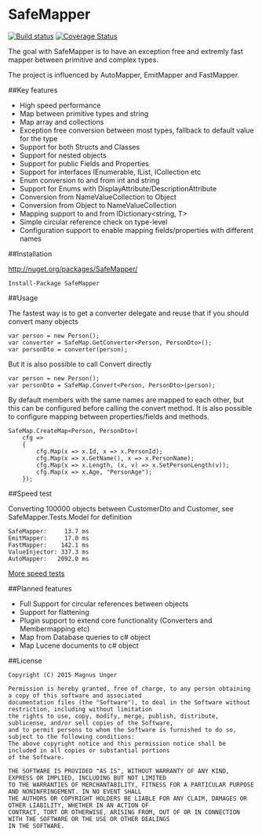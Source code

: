 SafeMapper
=============

[![Build status](https://ci.appveyor.com/api/projects/status/skkynthpqot0bmo4?svg=true)](https://ci.appveyor.com/project/unger/safemapper) [![Coverage Status](https://coveralls.io/repos/unger/SafeMapper/badge.svg)](https://coveralls.io/r/unger/SafeMapper)

The goal with SafeMapper is to have an exception free and extremly fast mapper between primitive and complex types.

The project is influenced by AutoMapper, EmitMapper and FastMapper.

##Key features

- High speed performance
- Map between primitive types and string
- Map array and collections
- Exception free conversion between most types, fallback to default value for the type
- Support for both Structs and Classes
- Support for nested objects
- Support for public Fields and Properties
- Support for interfaces IEnumerable<T>, IList<T>, ICollection<T> etc
- Enum conversion to and from int and string
- Support for Enums with DisplayAttribute/DescriptionAttribute
- Conversion from NameValueCollection to Object
- Conversion from Object to NameValueCollection
- Mapping support to and from IDictionary&lt;string, T&gt;
- Simple circular reference check on type-level
- Configuration support to enable mapping fields/properties with different names

##Installation

http://nuget.org/packages/SafeMapper/

    Install-Package SafeMapper

##Usage

The fastest way is to get a converter delegate and reuse that if you should convert many objects

    var person = new Person();
    var converter = SafeMap.GetConverter<Person, PersonDto>();
    var personDto = converter(person);

But it is also possible to call Convert directly 

    var person = new Person();
    var personDto = SafeMap.Convert<Person, PersonDto>(person);

By default members with the same names are mapped to each other, but this can be configured before calling the convert method. It is also possible to configure mapping between properties/fields and methods.

    SafeMap.CreateMap<Person, PersonDto>(
        cfg =>
        {
            cfg.Map(x => x.Id, x => x.PersonId);
            cfg.Map(x => x.GetName(), x => x.PersonName);
            cfg.Map(x => x.Length, (x, v) => x.SetPersonLength(v));
            cfg.Map(x => x.Age, "PersonAge");
        });

##Speed test

Converting 100000 objects between CustomerDto and Customer, see SafeMapper.Tests.Model for definition

    SafeMapper:     13.7 ms
    EmitMapper:     17.0 ms
    FastMapper:    142.1 ms
    ValueInjector: 337.3 ms
    AutoMapper:   2092.0 ms

[More speed tests](SPEEDTESTS.md)

##Planned features

- Full Support for circular references between objects
- Support for flattening
- Plugin support to extend core functionality (Converters and Membermapping etc)
- Map from Database queries to c# object
- Map Lucene documents to c# object

##License

    Copyright (C) 2015 Magnus Unger
    
    Permission is hereby granted, free of charge, to any person obtaining a copy of this software and associated 
    documentation files (the "Software"), to deal in the Software without restriction, including without limitation 
    the rights to use, copy, modify, merge, publish, distribute, sublicense, and/or sell copies of the Software, 
    and to permit persons to whom the Software is furnished to do so, subject to the following conditions:
    The above copyright notice and this permission notice shall be included in all copies or substantial portions 
    of the Software.
    
    THE SOFTWARE IS PROVIDED "AS IS", WITHOUT WARRANTY OF ANY KIND, EXPRESS OR IMPLIED, INCLUDING BUT NOT LIMITED 
    TO THE WARRANTIES OF MERCHANTABILITY, FITNESS FOR A PARTICULAR PURPOSE AND NONINFRINGEMENT. IN NO EVENT SHALL 
    THE AUTHORS OR COPYRIGHT HOLDERS BE LIABLE FOR ANY CLAIM, DAMAGES OR OTHER LIABILITY, WHETHER IN AN ACTION OF 
    CONTRACT, TORT OR OTHERWISE, ARISING FROM, OUT OF OR IN CONNECTION WITH THE SOFTWARE OR THE USE OR OTHER DEALINGS 
    IN THE SOFTWARE.
